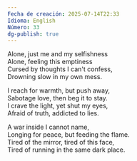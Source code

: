 ```yaml
---
Fecha de creación: 2025-07-14T22:33
Idioma: English
Número: 33
dg-publish: true
---
```

Alone, just me and my selfishness  
Alone, feeling this emptiness  
Cursed by thoughts I can't confess,  
Drowning slow in my own mess.

I reach for warmth, but push away,  
Sabotage love, then beg it to stay.  
I crave the light, yet shut my eyes,  
Afraid of truth, addicted to lies.

A war inside I cannot name,  
Longing for peace, but feeding the flame.  
Tired of the mirror, tired of this face,  
Tired of running in the same dark place.